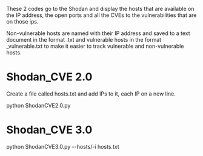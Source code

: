 These 2 codes go to the Shodan and display the hosts that are available on the IP address, the open ports and all the CVEs to the vulnerabilities that are on those ips. 

Non-vulnerable hosts are named with their IP address and saved to a text document in the format <IP>.txt and vulnerable hosts in the format <IP>_vulnerable.txt to make it easier to track vulnerable and non-vulnerable hosts.

# Shodan_CVE 2.0

Create a file called hosts.txt and add IPs to it, each IP on a new line.

python ShodanCVE2.0.py

# Shodan_CVE 3.0

python ShodanCVE3.0.py --hosts/-i hosts.txt
